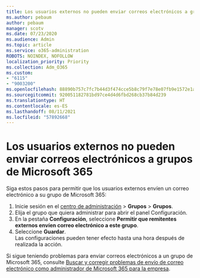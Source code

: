 ```yaml
---
title: Los usuarios externos no pueden enviar correos electrónicos a grupos de Microsoft 365
ms.author: pebaum
author: pebaum
manager: scotv
ms.date: 07/23/2020
ms.audience: Admin
ms.topic: article
ms.service: o365-administration
ROBOTS: NOINDEX, NOFOLLOW
localization_priority: Priority
ms.collection: Adm_O365
ms.custom:
- "6115"
- "9003200"
ms.openlocfilehash: 88890b757c7fc7b44d3f474cce5b8c79f7e78e07fb9e1572e1a27f8f17e36274
ms.sourcegitcommit: 920051182781bd97ce4d4d6fbd268cb37b84d239
ms.translationtype: HT
ms.contentlocale: es-ES
ms.lasthandoff: 08/11/2021
ms.locfileid: "57892668"
---
```

# <a name="external-users-cant-send-email-to-microsoft-365-group"></a>Los usuarios externos no pueden enviar correos electrónicos a grupos de Microsoft 365

Siga estos pasos para permitir que los usuarios externos envíen un correo electrónico a su grupo de Microsoft 365:

1. Inicie sesión en el [centro de administración](https://admin.microsoft.com/) > **Grupos** > **Grupos**.
2. Elija el grupo que quiera administrar para abrir el panel Configuración.
3. En la pestaña **Configuración**, seleccione **Permitir que remitentes externos envíen correo electrónico a este grupo**.
4. Seleccione **Guardar**.</br>
    Las configuraciones pueden tener efecto hasta una hora después de realizada la acción. 

Si sigue teniendo problemas para enviar correos electrónicos a un grupo de Microsoft 365, consulte [Buscar y corregir problemas de envío de correo electrónico como administrador de Microsoft 365 para la empresa](https://docs.microsoft.com/exchange/troubleshoot/email-delivery/email-delivery-issues).
